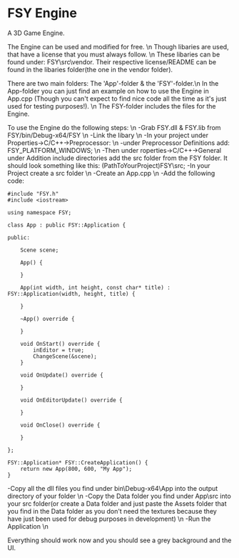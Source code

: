 # FSY Engine
 A 3D Game Engine.

The Engine can be used and modified for free. \n
Though libaries are used, that have a license that you must always follow. \n
These libaries can be found under: FSY\src\vendor. Their respective license/README
can be found in the libaries folder(the one in the vendor folder).

There are two main folders: The 'App'-folder & the 'FSY'-folder.\n
In the App-folder you can just find an example on how to use the Engine in App.cpp
(Though you can't expect to find nice code all the time as it's just used for testing
purposes!). \n
The FSY-folder includes the files for the Engine.

To use the Engine do the following steps: \n
-Grab FSY.dll & FSY.lib from FSY/bin/Debug-x64/FSY \n
-Link the libary \n
-In your project under Properties->C/C++->Preprocessor: \n
	-under Preprocessor Definitions add: FSY_PLATFORM_WINDOWS; \n
-Then under roperties->C/C++->General under Addition include directories
 add the src folder from the FSY folder. It should
 look something like this: (PathToYourProject)FSY\src;
-In your Project create a src folder \n
-Create an App.cpp \n
-Add the following code:

	#include "FSY.h"
	#include <iostream>

	using namespace FSY;

	class App : public FSY::Application {

	public:

		Scene scene;

		App() {

		}

		App(int width, int height, const char* title) : FSY::Application(width, height, title) {
		
		}

		~App() override {

		}

		void OnStart() override {
			inEditor = true;
			ChangeScene(&scene);
		}

		void OnUpdate() override {
			
		}

		void OnEditorUpdate() override {
		
		}

		void OnClose() override {
		
		}
	
	};

	FSY::Application* FSY::CreateApplication() {
		return new App(800, 600, "My App");
	}

-Copy all the dll files you find under bin\Debug-x64\App
 into the output directory of your folder \n
-Copy the Data folder you find under App\src into
 your src folder(or create a Data folder and just
 paste the Assets folder that you find in the Data
 folder as you don't need the textures because
 they have just been used for debug purposes in
 development) \n
-Run the Application \n

Everything should work now and you should see a grey
background and the UI.